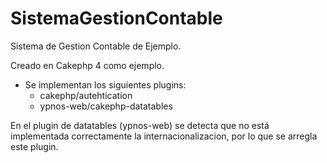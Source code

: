 # SistemaGestionContable
 Sistema de Gestion Contable de Ejemplo.
 
 Creado en Cakephp 4 como ejemplo.

 - Se implementan los siguientes plugins:
   - cakephp/autehtication
   - ypnos-web/cakephp-datatables


En el plugin de datatables (ypnos-web) se detecta que no está implementada correctamente la internacionalizacion, por lo que se arregla este plugin.